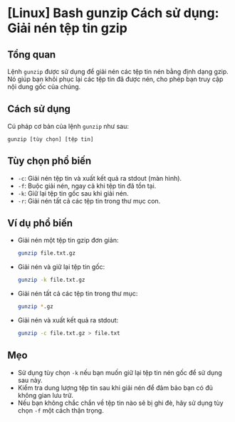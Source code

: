 # [Linux] Bash gunzip Cách sử dụng: Giải nén tệp tin gzip

## Tổng quan
Lệnh `gunzip` được sử dụng để giải nén các tệp tin nén bằng định dạng gzip. Nó giúp bạn khôi phục lại các tệp tin đã được nén, cho phép bạn truy cập nội dung gốc của chúng.

## Cách sử dụng
Cú pháp cơ bản của lệnh `gunzip` như sau:
```
gunzip [tùy chọn] [tệp tin]
```

## Tùy chọn phổ biến
- `-c`: Giải nén tệp tin và xuất kết quả ra stdout (màn hình).
- `-f`: Buộc giải nén, ngay cả khi tệp tin đã tồn tại.
- `-k`: Giữ lại tệp tin gốc sau khi giải nén.
- `-r`: Giải nén tất cả các tệp tin trong thư mục con.

## Ví dụ phổ biến
- Giải nén một tệp tin gzip đơn giản:
  ```bash
  gunzip file.txt.gz
  ```

- Giải nén và giữ lại tệp tin gốc:
  ```bash
  gunzip -k file.txt.gz
  ```

- Giải nén tất cả các tệp tin trong thư mục:
  ```bash
  gunzip *.gz
  ```

- Giải nén và xuất kết quả ra stdout:
  ```bash
  gunzip -c file.txt.gz > file.txt
  ```

## Mẹo
- Sử dụng tùy chọn `-k` nếu bạn muốn giữ lại tệp tin nén gốc để sử dụng sau này.
- Kiểm tra dung lượng tệp tin sau khi giải nén để đảm bảo bạn có đủ không gian lưu trữ.
- Nếu bạn không chắc chắn về tệp tin nào sẽ bị ghi đè, hãy sử dụng tùy chọn `-f` một cách thận trọng.